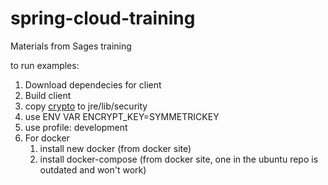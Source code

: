 # spring-cloud-training
Materials from Sages training

to run examples:
1. Download dependecies for client
2. Build client
3. copy [crypto](http://www.oracle.com/technetwork/java/javase/downloads/jce-7-download-432124.html) to jre/lib/security
4. use ENV VAR ENCRYPT_KEY=SYMMETRICKEY
5. use profile: development
6. For docker 
   1. install new docker (from docker site)
   2. install docker-compose (from docker site, one in the ubuntu repo is outdated and won't work)  
